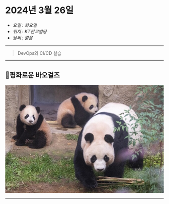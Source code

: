 # 2024년 3월 26일
- <em> 요일 : 화요일
- 위치 : KT판교빌딩
- 날씨 : 맑음 </em>
---
>DevOps와 CI/CD 실습 

---

## 🐼평화로운 바오걸즈

![Alt text](/20240103501285.jpg)

___

